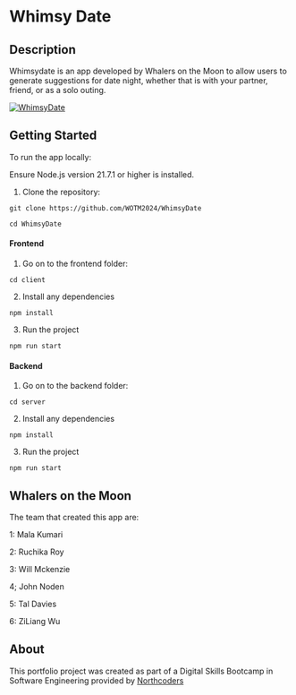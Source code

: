 # Whimsy Date

## Description
Whimsydate is an app developed by Whalers on the Moon to allow users to generate suggestions for date night, whether that is with your partner, friend, or as a solo outing.

<!-- [![Whimsy Date Demo Video](http://img.youtube.com/vi/NtNS00wZclU/0.jpg)](http://www.youtube.com/watch?v=NtNS00wZclU) -->
[![WhimsyDate](https://markdown-videos-api.jorgenkh.no/youtube/3c1I65A9X9w.gif)](https://www.youtube.com/watch?v=3c1I65A9X9w)

## Getting Started
To run the app locally:

Ensure Node.js version 21.7.1 or higher is installed.

1. Clone the repository:

```
git clone https://github.com/WOTM2024/WhimsyDate
```

```
cd WhimsyDate
```

#### Frontend
1. Go on to the frontend folder:

```
cd client 
```

2. Install any dependencies

```
npm install 
```

3. Run the project

```
npm run start
```

#### Backend
1. Go on to the backend folder:
```
cd server 
```

2. Install any dependencies

```
npm install 
```

3. Run the project

```
npm run start
```


## Whalers on the Moon
The team that created this app are:

1: Mala Kumari

2: Ruchika Roy

3: Will Mckenzie

4; John Noden

5: Tal Davies

6: ZiLiang Wu

## About

This portfolio project was created as part of a Digital Skills Bootcamp in Software Engineering provided by [Northcoders](https://northcoders.com/)
